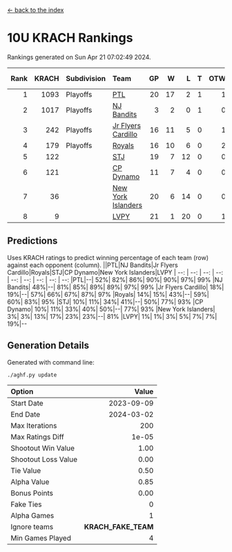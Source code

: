 [<- back to the index](readme.md)
# 10U KRACH Rankings
Rankings generated on Sun Apr 21 07:02:49 2024.

Rank|KRACH|Subdivision|Team|GP|W|L|T|OTW|OTL|SoS|Exp Wins|Win Diff
---:|---:|:---|:---|---:|---:|---:|---:|---:|---:|---:|---:|---:
1|1093|Playoffs|[PTL](https://gamesheetstats.com/seasons/3663/teams/140791/schedule)|20|17|2|1|1|1|428|18.3|-0.0
2|1017|Playoffs|[NJ Bandits](https://gamesheetstats.com/seasons/3663/teams/140807/schedule)|3|2|0|1|0|0|310|3.3|-0.0
3|242|Playoffs|[Jr Flyers Cardillo](https://gamesheetstats.com/seasons/3663/teams/140794/schedule)|16|11|5|0|1|0|207|11.9|0.0
4|179|Playoffs|[Royals](https://gamesheetstats.com/seasons/3663/teams/140796/schedule)|16|10|6|0|2|0|171|10.9|0.0
5|122||[STJ](https://gamesheetstats.com/seasons/3663/teams/140792/schedule)|19|7|12|0|0|2|419|7.9|0.0
6|121||[CP Dynamo](https://gamesheetstats.com/seasons/3663/teams/140795/schedule)|11|7|4|0|0|1|217|7.9|0.0
7|36||[New York Islanders](https://gamesheetstats.com/seasons/3663/teams/140793/schedule)|20|6|14|0|0|1|338|6.9|0.0
8|9||[LVPY](https://gamesheetstats.com/seasons/3663/teams/140790/schedule)|21|1|20|0|1|0|344|1.9|0.0

## Predictions
Uses KRACH ratings to predict winning percentage of each team (row) against each opponent (column).
||PTL|NJ Bandits|Jr Flyers Cardillo|Royals|STJ|CP Dynamo|New York Islanders|LVPY
| --: | --: | --: | --: | --: | --: | --: | --: | --: 
|PTL|--| 52%| 82%| 86%| 90%| 90%| 97%| 99%
|NJ Bandits| 48%|--| 81%| 85%| 89%| 89%| 97%| 99%
|Jr Flyers Cardillo| 18%| 19%|--| 57%| 66%| 67%| 87%| 97%
|Royals| 14%| 15%| 43%|--| 59%| 60%| 83%| 95%
|STJ| 10%| 11%| 34%| 41%|--| 50%| 77%| 93%
|CP Dynamo| 10%| 11%| 33%| 40%| 50%|--| 77%| 93%
|New York Islanders|  3%|  3%| 13%| 17%| 23%| 23%|--| 81%
|LVPY|  1%|  1%|  3%|  5%|  7%|  7%| 19%|--

## Generation Details

Generated with command line:
```
./aghf.py update
```

| Option | Value |
| :----- | ----: |
| Start Date | 2023-09-09 |
| End Date | 2024-03-02 |
| Max Iterations | 200 |
| Max Ratings Diff | 1e-05 |
| Shootout Win Value | 1.00 |
| Shootout Loss Value | 0.00 |
| Tie Value | 0.50 |
| Alpha Value | 0.85 |
| Bonus Points | 0.00 |
| Fake Ties | 0 |
| Alpha Games | 1 |
| Ignore teams | __KRACH_FAKE_TEAM__ |
| Min Games Played | 4 |


